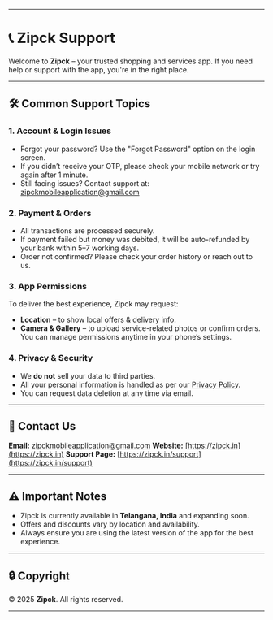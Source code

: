 
---

# 📞 Zipck Support

Welcome to **Zipck** – your trusted shopping and services app.
If you need help or support with the app, you're in the right place.

---

## 🛠️ Common Support Topics

### 1. Account & Login Issues

* Forgot your password? Use the "Forgot Password" option on the login screen.
* If you didn’t receive your OTP, please check your mobile network or try again after 1 minute.
* Still facing issues? Contact support at: [zipckmobileapplication@gmail.com](mailto:zipckmobileapplication@gmail.com)

### 2. Payment & Orders

* All transactions are processed securely.
* If payment failed but money was debited, it will be auto-refunded by your bank within 5–7 working days.
* Order not confirmed? Please check your order history or reach out to us.

### 3. App Permissions

To deliver the best experience, Zipck may request:

* **Location** – to show local offers & delivery info.
* **Camera & Gallery** – to upload service-related photos or confirm orders.
  You can manage permissions anytime in your phone’s settings.

### 4. Privacy & Security

* We **do not** sell your data to third parties.
* All your personal information is handled as per our [Privacy Policy](https://zipck.in/privacy).
* You can request data deletion at any time via email.

---

## 📱 Contact Us

**Email:** [zipckmobileapplication@gmail.com](mailto:zipckmobileapplication@gmail.com)
**Website:** [https://zipck.in](https://zipck.in)
**Support Page:** [https://zipck.in/support](https://zipck.in/support)

---

## ⚠️ Important Notes

* Zipck is currently available in **Telangana, India** and expanding soon.
* Offers and discounts vary by location and availability.
* Always ensure you are using the latest version of the app for the best experience.

---

## 🔒 Copyright

© 2025 **Zipck**. All rights reserved.

---
